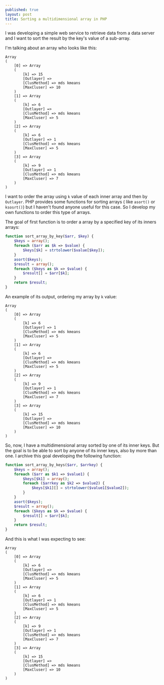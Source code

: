 ```yaml
---
published: true
layout: post
title: Sorting a multidimensional array in PHP
---
```

I was developing a simple web service to retrieve data from a data server and I want to sort the result by the key's value of a sub-array.

I'm talking about an array who looks like this:

```
Array
(
    [0] => Array
    (
        [k] => 15
        [Outlayer] =>
        [ClusMethod] => mds kmeans
        [MaxCluser] => 10
    )
    [1] => Array
    (
        [k] => 6
        [Outlayer] =>
        [ClusMethod] => mds kmeans
        [MaxCluser] => 5
    )
    [2] => Array
    (
        [k] => 6
        [Outlayer] => 1
        [ClusMethod] => mds kmeans
        [MaxCluser] => 5
    )
    [3] => Array
    (
        [k] => 9
        [Outlayer] => 1
        [ClusMethod] => mds kmeans
        [MaxCluser] => 7
    )
)
```

I want to order the array using `k` value of each inner array and then by `Outlayer`. PHP provides some functions for sorting arrays ( like `asort()` or `ksosrt()`) but I haven't found anyone useful for this case. So I develop my own functions to order this type of arrays.

The goal of first function is to order a array by a specified key of its inners arrays:

```php
function sort_array_by_key($arr, $key) {
    $keys = array();
    foreach ($arr as $k => $value) {
        $keys[$k] = strtolower($value[$key]);
    }
    asort($keys);
    $result = array();
    foreach ($keys as $k => $value) {
        $result[] = $arr[$k];
    }
    return $result;
}
```

An example of its output, ordering my array by `k` value:

```
Array
(
    [0] => Array
    (
        [k] => 6
        [Outlayer] => 1
        [ClusMethod] => mds kmeans
        [MaxCluser] => 5
    )
    [1] => Array
    (
        [k] => 6
        [Outlayer] =>
        [ClusMethod] => mds kmeans
        [MaxCluser] => 5
    )
    [2] => Array
    (
        [k] => 9
        [Outlayer] => 1
        [ClusMethod] => mds kmeans
        [MaxCluser] => 7
    )
    [3] => Array
    (
        [k] => 15
        [Outlayer] =>
        [ClusMethod] => mds kmeans
        [MaxCluser] => 10
    )
)
```

So, now, I have a multidimensional array sorted by one of its inner keys. But the goal is to be able to sort by anyone of its inner keys, also by more than one. I archive this goal developing the following function:

```php
function sort_array_by_keys($arr, $arrkey) {
    $keys = array();
    foreach ($arr as $k1 => $value1) {
        $keys[$k1] = array();
        foreach ($arrkey as $k2 => $value2) {
            $keys[$k1][] = strtolower($value1[$value2]);
        }
    }
    asort($keys);
    $result = array();
    foreach ($keys as $k => $value) {
        $result[] = $arr[$k];
    }
    return $result;
}
```

And this is what I was expecting to see:

```
Array
(
    [0] => Array
    (
        [k] => 6
        [Outlayer] =>
        [ClusMethod] => mds kmeans
        [MaxCluser] => 5
    )
    [1] => Array
    (
        [k] => 6
        [Outlayer] => 1
        [ClusMethod] => mds kmeans
        [MaxCluser] => 5
    )
    [2] => Array
    (
        [k] => 9
        [Outlayer] => 1
        [ClusMethod] => mds kmeans
        [MaxCluser] => 7
    )
    [3] => Array
    (
        [k] => 15
        [Outlayer] =>
        [ClusMethod] => mds kmeans
        [MaxCluser] => 10
    )
)
```
